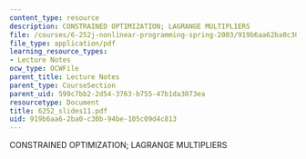 ```yaml
---
content_type: resource
description: CONSTRAINED OPTIMIZATION; LAGRANGE MULTIPLIERS
file: /courses/6-252j-nonlinear-programming-spring-2003/919b6aa62ba0c30b94be105c09d4c813_6252_slides11.pdf
file_type: application/pdf
learning_resource_types:
- Lecture Notes
ocw_type: OCWFile
parent_title: Lecture Notes
parent_type: CourseSection
parent_uid: 599c7bb2-2d54-3763-b755-47b1da3073ea
resourcetype: Document
title: 6252_slides11.pdf
uid: 919b6aa6-2ba0-c30b-94be-105c09d4c813
---
```

CONSTRAINED OPTIMIZATION; LAGRANGE MULTIPLIERS

